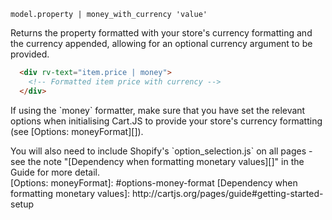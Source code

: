 `model.property | money_with_currency 'value'`

Returns the property formatted with your store's currency formatting and the currency appended, allowing for an optional currency argument to be provided.

```html
  <div rv-text="item.price | money">
    <!-- Formatted item price with currency -->
  </div>
```

<div class="callout callout-warning">
  <p>
    If using the `money` formatter, make sure that you have set the relevant options when initialising Cart.JS to provide your store's currency formatting (see [Options: moneyFormat][]).
  </p>
  <p style="margin-bottom: 0;">
    You will also need to include Shopify's `option_selection.js` on all pages - see the note "[Dependency when formatting monetary values][]" in the Guide for more detail.
  </p>
</div>
[Options: moneyFormat]: #options-money-format
[Dependency when formatting monetary values]: http://cartjs.org/pages/guide#getting-started-setup